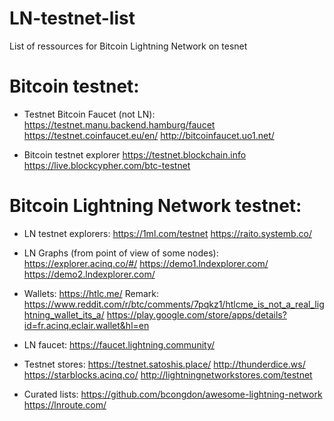 # LN-testnet-list
List of ressources for Bitcoin Lightning Network on tesnet

# Bitcoin testnet:

- Testnet Bitcoin Faucet (not LN):
https://testnet.manu.backend.hamburg/faucet
https://testnet.coinfaucet.eu/en/
http://bitcoinfaucet.uo1.net/

- Bitcoin testnet explorer
https://testnet.blockchain.info
https://live.blockcypher.com/btc-testnet

# Bitcoin Lightning Network testnet:

- LN testnet explorers:
https://1ml.com/testnet
https://raito.systemb.co/

- LN Graphs (from point of view of some nodes):
https://explorer.acinq.co/#/
https://demo1.lndexplorer.com/
https://demo2.lndexplorer.com/

- Wallets:
https://htlc.me/ Remark: https://www.reddit.com/r/btc/comments/7pqkz1/htlcme_is_not_a_real_lightning_wallet_its_a/
https://play.google.com/store/apps/details?id=fr.acinq.eclair.wallet&hl=en

- LN faucet:
https://faucet.lightning.community/

- Testnet stores:
https://testnet.satoshis.place/
http://thunderdice.ws/
https://starblocks.acinq.co/
http://lightningnetworkstores.com/testnet


- Curated lists:
https://github.com/bcongdon/awesome-lightning-network
https://lnroute.com/
